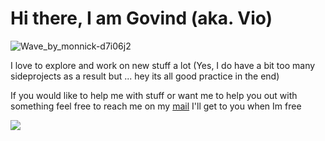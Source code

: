 <h1>Hi there, I am Govind (aka. Vio) </h1> 

![Wave_by_monnick-d7i06j2](https://user-images.githubusercontent.com/62943847/156438066-98cb5fb8-8f79-4e50-b039-f662c52197c0.gif)

I love to explore and work on new stuff a lot (Yes, I do have a bit too many sideprojects as a result but ... hey its all good practice in the end) <br>

If you would like to help me with stuff or want me to help you out with something feel free to reach me on my [mail](b.s.dnivog@gmail.com) I'll get to you when Im free <br>

<img src="https://visitor-badge.laobi.icu/badge?page_id=Govind-S-B"/></p>
